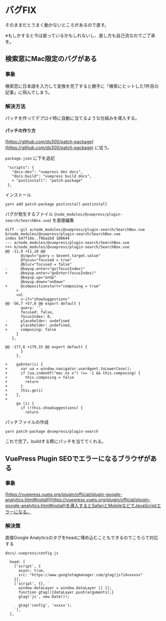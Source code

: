 # バグFIX

そのままだとうまく動かないところがあるので直す。

※もしかすると今は直っているかもしれないし、直し方も自己流なのでご了承を。

## 検索窓にMac限定のバグがある

### 事象

検索窓に日本語を入力して変換を完了すると勝手に「検索にヒットした1件目の記事」に飛んでしまう。

### 解決方法

パッチを作ってデプロイ時に自動に当てるような仕組みを導入する。

#### パッチの作り方

[https://github.com/ds300/patch-package](https://github.com/ds300/patch-package) に従う。

`package.json` に下を追記
```
 "scripts": {
   "docs:dev": "vuepress dev docs",
   "docs:build": "vuepress build docs",
   + "postinstall": "patch-package"
 },
```

インストール
```
yarn add patch-package postinstall-postinstall
```

バグが発生するファイル (`node_modules/@vuepress/plugin-search/SearchBox.vue`) を直接編集
```
diff --git a/node_modules/@vuepress/plugin-search/SearchBox.vue b/node_modules/@vuepress/plugin-search/SearchBox.vue
index b47f18e..f9baa5d 100644
--- a/node_modules/@vuepress/plugin-search/SearchBox.vue
+++ b/node_modules/@vuepress/plugin-search/SearchBox.vue
@@ -11,9 +11,10 @@
       @input="query = $event.target.value"
       @focus="focused = true"
       @blur="focused = false"
-      @keyup.enter="go(focusIndex)"
+      @keyup.enter="goEnter(focusIndex)"
       @keyup.up="onUp"
       @keyup.down="onDown"
+      @compositionstart="composing = true"
     >
     <ul
       v-if="showSuggestions"
@@ -56,7 +57,8 @@ export default {
       query: '',
       focused: false,
       focusIndex: 0,
-      placeholder: undefined
+      placeholder: undefined,
+      composing: false
     }
   },
 
@@ -177,6 +179,15 @@ export default {
       }
     },
 
+    goEnter(i) {
+      var ua = window.navigator.userAgent.toLowerCase();
+      if (ua.indexOf("mac os x") !== -1 && this.composing) {
+        this.composing = false
+        return
+      }
+      this.go(i)
+    },
+
     go (i) {
       if (!this.showSuggestions) {
         return

```

パッチファイルの作成

```
yarn patch-package @vuepress/plugin-search
```

これで完了。buildする際にパッチを当ててくれる。

## VuePress Plugin SEOでエラーになるブラウザがある

### 事象

[https://vuepress.vuejs.org/plugin/official/plugin-google-analytics.html#install](https://vuepress.vuejs.org/plugin/official/plugin-google-analytics.html#install)を導入するとSafariとMobileなどでJavaScriptエラーになる。

### 解決策

直接Google Analyticsのタグをheadに埋め込むこともできるのでこちらで対応する

`docs/.vuepress/config.js`
```
  head: [
    ['script', {
      async: true,
      src: "https://www.googletagmanager.com/gtag/js?id=xxxxx"
    }],
    ['script', {}, `
      window.dataLayer = window.dataLayer || [];
      function gtag(){dataLayer.push(arguments);}
      gtag('js', new Date());
      
      gtag('config', 'xxxxx');
    `],
  ],
```
